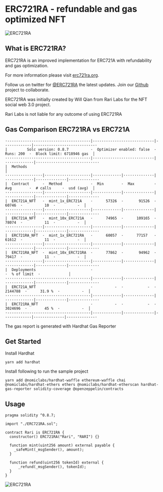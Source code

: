 # ERC721RA - refundable and gas optimized NFT

![ERC721RA](https://raw.githubusercontent.com/rarilabs/ERC721RA/main/assets/erc721ra-small.png)

## What is ERC721RA?

ERC721RA is an improved implementation for ERC721A with refundability and gas optimization.

For more information please visit [erc721ra.org](https://erc721ra.org).

Follow us on twitter for [@ERC721RA](https://twitter.com/rec721ra) the latest updates. Join our [Github](https://github.com/erc721ra) project to collaborate.

ERC721RA was initially created by Will Qian from Rari Labs for the NFT social web 3.0 project.

Rari Labs is not liable for any outcome of using ERC721RA

## Gas Comparison ERC721RA vs ERC721A

```
·--------------------------------------|----------------------------|-------------|----------------------------·
|         Solc version: 0.8.7          ·  Optimizer enabled: false  ·  Runs: 200  ·  Block limit: 6718946 gas  │
·······································|····························|·············|·····························
|  Methods                                                                                                     │
·················|·····················|·············|··············|·············|··············|··············
|  Contract      ·  Method             ·  Min        ·  Max         ·  Avg        ·  # calls     ·  usd (avg)  │
·················|·····················|·············|··············|·············|··············|··············
|  ERC721A_NFT   ·  mint_1x_ERC721A    ·      57326  ·       91526  ·      60746  ·          10  ·          -  │
·················|·····················|·············|··············|·············|··············|··············
|  ERC721A_NFT   ·  mint_10x_ERC721A   ·      74965  ·      109165  ·      78074  ·          11  ·          -  │
·················|·····················|·············|··············|·············|··············|··············
|  ERC721RA_NFT  ·  mint_1x_ERC721RA   ·      60057  ·      77157   ·      61612  ·          11  ·          -  │
·················|·····················|·············|··············|·············|··············|··············
|  ERC721RA_NFT  ·  mint_10x_ERC721RA  ·      77862  ·       94962  ·      79417  ·          11  ·          -  │
·················|·····················|·············|··············|·············|··············|··············
|  Deployments                         ·                                          ·  % of limit  ·             │
·······································|·············|··············|·············|··············|··············
|  ERC721A_NFT                         ·          -  ·           -  ·    2144788  ·      31.9 %  ·          -  │
·······································|·············|··············|·············|··············|··············
|  ERC721RA_NFT                        ·          -  ·           -  ·    3024696  ·        45 %  ·          -  │
·--------------------------------------|-------------|--------------|-------------|--------------|-------------·

```

The gas report is generated with Hardhat Gas Reporter

## Get Started

Install Hardhat

```
yarn add hardhat

```

Install following to run the sample project

```
yarn add @nomiclabs/hardhat-waffle ethereum-waffle chai @nomiclabs/hardhat-ethers ethers @nomiclabs/hardhat-etherscan hardhat-gas-reporter solidity-coverage @openzeppelin/contracts
```

## Usage

```
pragma solidity ^0.8.7;

import "./ERC721RA.sol";

contract Rari is ERC721RA {
  constructor() ERC721RA("Rari", "RARI") {}

  function mint(uint256 amount) external payable {
    _safeMint(_msgSender(), amount);
  }

  function refund(uint256 tokenId) external {
      _refund(_msgSender(), tokenId);
  }
}

```

![ERC721RA](https://raw.githubusercontent.com/rarilabs/ERC721RA/main/assets/erc721ra-banner.png)
